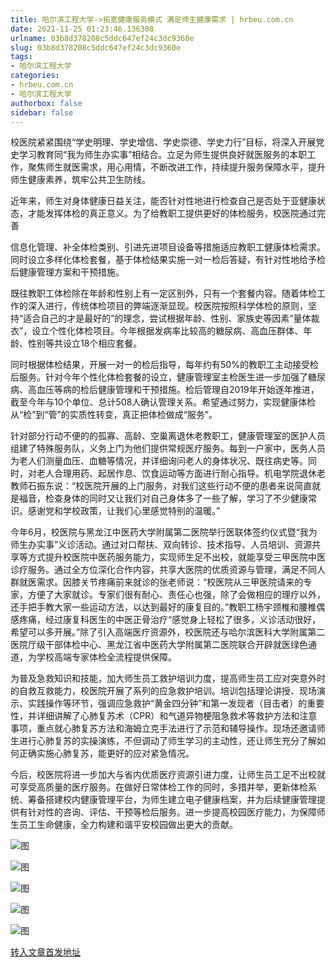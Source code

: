 ```yaml
---
title: 哈尔滨工程大学->拓宽健康服务模式 满足师生健康需求 | hrbeu.com.cn
date: 2021-11-25 01:23:46.136308
urlname: 03b8d378208c5ddc647ef24c3dc9360e
slug: 03b8d378208c5ddc647ef24c3dc9360e
tags: 
- 哈尔滨工程大学
categories:
- hrbeu.com.cn
- 哈尔滨工程大学
authorbox: false
sidebar: false
---
```

校医院紧紧围绕“学史明理、学史增信、学史崇德、学史力行”目标，将深入开展党史学习教育同“我为师生办实事”相结合。立足为师生提供良好就医服务的本职工作，聚焦师生就医需求，用心用情，不断改进工作，持续提升服务保障水平，提升师生健康素养，筑牢公共卫生防线。

近年来，师生对身体健康日益关注，能否针对性地进行检查自己是否处于亚健康状态，才能发挥体检的真正意义。为了给教职工提供更好的体检服务，校医院通过完善
<!--more-->
信息化管理、补全体检类别、引进先进项目设备等措施适应教职工健康体检需求。同时设立多样化体检套餐，基于体检结果实施一对一检后答疑，有针对性地给予检后健康管理方案和干预措施。

既往教职工体检除在年龄和性别上有一定区别外，只有一个套餐内容。随着体检工作的深入进行，传统体检项目的弊端逐渐显现。校医院按照科学体检的原则，坚持“适合自己的才是最好的”的理念，尝试根据年龄、性别、家族史等因素“量体裁衣”，设立个性化体检项目。今年根据发病率比较高的糖尿病、高血压群体、年龄、性别等共设立18个相应套餐。

同时根据体检结果，开展一对一的检后指导，每年约有50%的教职工主动接受检后服务。针对今年个性化体检套餐的设立，健康管理室主检医生进一步加强了糖尿病、高血压等病的检后健康管理和干预措施。检后管理自2019年开始逐年推进，截至今年与10个单位、总计508人确认管理关系。希望通过努力，实现健康体检从“检”到“管”的实质性转变，真正把体检做成“服务”。

针对部分行动不便的的孤寡、高龄、空巢离退休老教职工，健康管理室的医护人员组建了特殊服务队，义务上门为他们提供常规医疗服务。每到一户家中，医务人员为老人们测量血压、血糖等情况，并详细询问老人的身体状况、既往病史等。同时，对老人合理用药、起居作息、饮食运动等方面进行耐心指导。机电学院退休老教师石振东说：“校医院开展的上门服务，对我们这些行动不便的患者来说简直就是福音，检查身体的同时又让我们对自己身体多了一些了解，学习了不少健康常识。感谢党和学校政策，让我们心里感觉特别的温暖。”

今年6月，校医院与黑龙江中医药大学附属第二医院举行医联体签约仪式暨“我为师生办实事”义诊活动。通过对口帮扶、双向转诊、技术指导、人员培训、资源共享等方式提升校医院中医药服务能力，实现师生足不出校，就能享受三甲医院中医诊疗服务。通过全方位深化合作内容，共享大医院的优质资源与管理，满足不同人群就医需求。因膝关节疼痛前来就诊的张老师说：“校医院从三甲医院请来的专家，方便了大家就诊。专家们很有耐心、责任心也强，除了会做相应的理疗以外，还手把手教大家一些运动方法，以达到最好的康复目的。”教职工杨宇颈椎和腰椎偶感疼痛，经过康复科医生的中医正骨治疗“感觉身上轻松了很多，义诊活动很好，希望可以多开展。”除了引入高端医疗资源外，校医院还与哈尔滨医科大学附属第二医院厅级干部体检中心、黑龙江省中医药大学附属第二医院联合开辟就医绿色通道，为学校高端专家体检全流程提供保障。

为普及急救知识和技能，加大师生员工救护培训力度，提高师生员工应对突意外时的自救互救能力，校医院开展了系列的应急救护培训。培训包括理论讲授、现场演示、实践操作等环节，强调应急救护“黄金四分钟”和第一发现者（目击者）的重要性，并详细讲解了心肺复苏术（CPR）和气道异物梗阻急救术等救护方法和注意事项，重点就心肺复苏方法和海姆立克手法进行了示范和辅导操作。现场还邀请师生进行心肺复苏的实操演练，不但调动了师生学习的主动性，还让师生充分了解如何正确实施心肺复苏，能更好的应对紧急情况。

今后，校医院将进一步加大与省内优质医疗资源引进力度，让师生员工足不出校就可享受高质量的医疗服务。在做好日常体检工作的同时，多措并举，更新体检系统、筹备搭建校内健康管理平台，为师生建立电子健康档案，并为后续健康管理提供有针对性的咨询、评估、干预等检后服务。进一步提高校园医疗能力，为保障师生员工生命健康，全力构建和谐平安校园做出更大的贡献。

![图](http://gongxue.cn/__local/2/4F/C5/4DD1B5235C8B190158F27749E67_FABF9BF1_1C514.jpg)

![图](http://gongxue.cn/__local/A/96/A9/973F88BFDAD5689C79C67076853_3D5C74AF_1942C.jpg)

![图](http://gongxue.cn/__local/0/5B/EA/542913CEEA998717DC609EC9D09_16C4F84E_1DE12.jpg)

![图](http://gongxue.cn/__local/F/36/0A/6D0DFB80F76DAA188EA51A598CD_37BFB4CF_213E7.jpg)

![图](http://gongxue.cn/__local/F/A9/77/00E8642082762C341C386FE282D_9EAE3E87_159FE.jpg)

[转入文章首发地址](http://gongxue.cn/info/1015/68930.htm)
